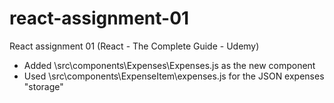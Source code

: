 # react-assignment-01
React assignment 01 (React - The Complete Guide - Udemy)

- Added \src\components\Expenses\Expenses.js as the new component
- Used \src\components\ExpenseItem\expenses.js for the JSON expenses "storage"
